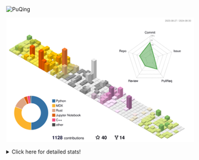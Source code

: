 ![PuQing](https://user-images.githubusercontent.com/27223114/171565019-9a56fae6-b08b-421f-99db-7e830da42371.png)

![](./profile-3d-contrib/profile-season-animate.svg)

<details>
<summary>Click here for detailed stats!</summary>

<!--START_SECTION:waka-->
![Lines of code](https://img.shields.io/badge/From%20Hello%20World%20I%27ve%20Written-1.4%20million%20lines%20of%20code-blue)

**🐱 My GitHub Data** 

> 📦 401.4 kB Used in GitHub's Storage 
 > 
> 🏆 481 Contributions in the Year 2024
 > 
> 🚫 Not Opted to Hire
 > 
> 📜 54 Public Repositories 
 > 
> 🔑 29 Private Repositories 
 > 
**I'm an Early 🐤** 

```text
🌞 Morning                485 commits         ██░░░░░░░░░░░░░░░░░░░░░░░   06.23 % 
🌆 Daytime                3515 commits        ███████████░░░░░░░░░░░░░░   45.13 % 
🌃 Evening                1769 commits        ██████░░░░░░░░░░░░░░░░░░░   22.71 % 
🌙 Night                  2019 commits        ██████░░░░░░░░░░░░░░░░░░░   25.92 % 
```


📊 **This Week I Spent My Time On** 

```text
💬 Programming Languages: 
Browsing                 6 hrs 28 mins       ██████░░░░░░░░░░░░░░░░░░░   22.82 % 
Python                   6 hrs 7 mins        █████░░░░░░░░░░░░░░░░░░░░   21.60 % 
TypeScript               4 hrs 25 mins       ████░░░░░░░░░░░░░░░░░░░░░   15.61 % 
GitHubing                3 hrs 58 mins       ████░░░░░░░░░░░░░░░░░░░░░   14.01 % 
Fish Touching            1 hr 42 mins        ██░░░░░░░░░░░░░░░░░░░░░░░   06.04 % 

🔥 Editors: 
Chrome                   14 hrs 4 mins       ████████████░░░░░░░░░░░░░   49.58 % 
VS Code                  13 hrs 52 mins      ████████████░░░░░░░░░░░░░   48.85 % 
fish                     26 mins             ░░░░░░░░░░░░░░░░░░░░░░░░░   01.57 % 

💻 Operating System: 
Mac                      14 hrs 31 mins      █████████████░░░░░░░░░░░░   51.15 % 
WSL                      8 hrs 2 mins        ███████░░░░░░░░░░░░░░░░░░   28.33 % 
Windows                  4 hrs 30 mins       ████░░░░░░░░░░░░░░░░░░░░░   15.89 % 
Linux                    1 hr 18 mins        █░░░░░░░░░░░░░░░░░░░░░░░░   04.63 % 
```


<!--END_SECTION:waka-->
</details>

